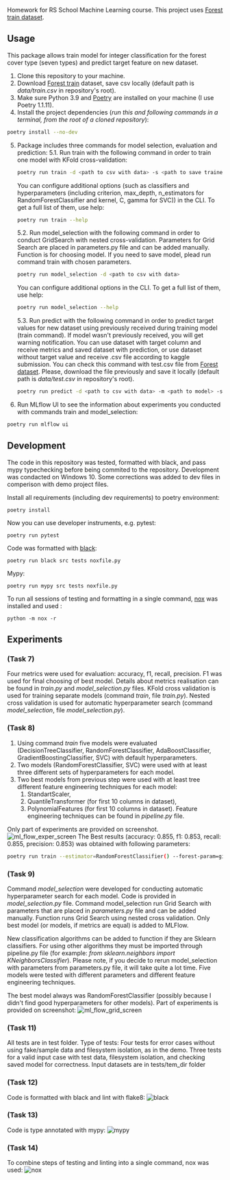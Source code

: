 
Homework for RS School Machine Learning course.
This project uses [Forest train dataset](https://www.kaggle.com/competitions/forest-cover-type-prediction).

## Usage
This package allows train model for integer classification for the forest cover type (seven types) and predict target feature on new dataset. 
1. Clone this repository to your machine.
2. Download [Forest train](https://www.kaggle.com/competitions/forest-cover-type-prediction) dataset, save csv locally (default path is *data/train.csv* in repository's root).
3. Make sure Python 3.9 and [Poetry](https://python-poetry.org/docs/) are installed on your machine (I use Poetry 1.1.11).
4. Install the project dependencies (*run this and following commands in a terminal, from the root of a cloned repository*):
```sh
poetry install --no-dev
```
5. Package includes three commands for model selection, evaluation and prediction:
   5.1. Run train with the following command in order to train one model with KFold cross-validation:
    ```sh
    poetry run train -d <path to csv with data> -s <path to save trained model>
    ```
    You can configure additional options (such as classifiers and hyperparameters (including criterion, max_depth, n_estimators for RandomForestClassifier and kernel, C, gamma for SVC)) in the CLI. 
    To get a full list of them, use help:
    ```sh
    poetry run train --help
    ```

   5.2. Run model_selection with the following command in order to conduct GridSearch with nested cross-validation.
   Parameters for Grid Search are placed in parameters.py file and can be added manually. Function is for choosing model. If you need to save model, plead run command train with chosen parameters.
    ```sh
    poetry run model_selection -d <path to csv with data> 
    ```
    You can configure additional options in the CLI.  To get a full list of them, use help:
    ```sh
    poetry run model_selection --help
    ```
   5.3. Run predict with the following command in order to predict target values for new dataset using previously received during training model (train command).  If model wasn't previously received, you will get warning notification. You can use dataset with target column and receive metrics and saved dataset with prediction,
or use dataset without target value and receive .csv file according to kaggle submission. You can check this command with test.csv file from [Forest dataset](https://www.kaggle.com/competitions/forest-cover-type-prediction).  Please, download the file previously and save it locally (default path is *data/test.csv* in repository's root).
    ```sh
    poetry run predict -d <path to csv with data> -m <path to model> -s <path to save received dataset>
    ```

6. Run MLflow UI to see the information about experiments you conducted with commands train and model_selection:
```sh
poetry run mlflow ui
```

## Development

The code in this repository was tested, formatted with black, and pass mypy typechecking before being commited to the repository.
Development was condacted on Windows 10. Some corrections was added to dev files in comperison with demo project files.

Install all requirements (including dev requirements) to poetry environment:
```
poetry install
```
Now you can use developer instruments, e.g. pytest:
```
poetry run pytest
```
Code was formatted with [black](https://github.com/psf/black):
```
poetry run black src tests noxfile.py
```
Mypy:
```
poetry run mypy src tests noxfile.py
```
To run all sessions of testing and formatting in a single command, [nox](https://nox.thea.codes/en/stable/) was installed and used : 
```
python -m nox -r
```


## Experiments 
### (Task 7)
Four metrics were used for evaluation: accuracy, f1, recall, precision. F1 was used for final choosing of best model.
Details about metrics realisation can be found in *train.py* and *model_selection.py* files.
KFold cross validation is used for training separate models (command *train*, file *train.py*).
Nested cross validation is used for automatic hyperparameter search (command *model_selection*, file *model_selection.py*).

### (Task 8)
1. Using command *train* five models were evaluated (DecisionTreeClassifier,
            RandomForestClassifier,
            AdaBoostClassifier,
            GradientBoostingClassifier,
            SVC) with default hyperparameters.
2. Two models (RandomForestClassifier, SVC) were used with at least three different sets of hyperparameters for each model. 
3. Two best models from previous step were used with at least tree different feature engineering techniques for each model:
   1. StandartScaler,
   2. QuantileTransformer (for first 10 columns in dataset),
   3. PolynomialFeatures (for first 10 columns in dataset). 
   Feature engineering techniques can be found in *pipeline.py* file.

Only part of experiments are provided on screenshot.![ml_flow_exper_screen](https://user-images.githubusercontent.com/89841675/166705198-52ac9cff-d6eb-4d91-9740-2ccb2f97d57b.png)
 The Best results (accuracy: 0.855, f1: 0.853, recall: 0.855, precision: 0.853) was obtained with following parameters:
```sh
poetry run train --estimator=RandomForestClassifier() --forest-param=gini 32 150 --use-scaler=True --use-uniform=True --use-poly=False
```

### (Task 9)
Command *model_selection* were developed for conducting automatic hyperparameter search for each model. Code is provided in *model_selection.py* file.
Command model_selection run Grid Search with parameters that are placed in *parameters.py* file and can be added manually.
Function runs Grid Search using nested cross validation. Only best model (or models, if metrics are equal) is added to MLFlow. 

New classification algorithms can be added to function if they are Sklearn classifiers. For using other algorithms they must be imported through
pipeline.py file (for example: *from sklearn.neighbors import KNeighborsClassifier*).
Please note, if you decide to rerun model_selection with parameters from parameters.py file, it will take quite a lot time.
Five models were tested with different parameters and different feature engineering techniques.

The best model always was RandomForestClassifier (possibly because I didn't find good hyperparameters for other models).
Part of experiments is provided on screenshot:
![ml_flow_grid_screen](https://user-images.githubusercontent.com/89841675/166950723-8445cce5-dd6e-4b2c-8fbd-4e67d2317b4b.png)

### (Task 11)
All tests are in test folder. Type of tests:
    Four tests for error cases without using fake/sample data and filesystem isolation, as in the demo. 
    Three tests for a valid input case with test data, filesystem isolation, and checking saved model for correctness. Input datasets are in tests/tem_dir folder

### (Task 12)
Code is formatted with black and lint with flake8:
![black](https://user-images.githubusercontent.com/89841675/167271178-9acec3e3-e296-4d92-9fbc-c22705288ab8.png)

### (Task 13)
Code is type annotated with mypy:
![mypy](https://user-images.githubusercontent.com/89841675/167301459-bdd351eb-a9f7-46f5-8720-f456b56c3904.png)

### (Task 14)
To combine steps of testing and linting into a single command, nox was used:
![nox](https://user-images.githubusercontent.com/89841675/167301464-8c8f534f-e88f-4aab-bb02-1f5b462ad40d.png)
